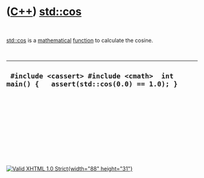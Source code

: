 



 

 

 

 

 

([C++](Cpp.htm)) [std::cos](CppCos.htm)
=======================================

 

[std::cos](CppCos.htm) is a [mathematical](CppMath.htm)
[function](CppFunction.htm) to calculate the cosine.

 

  ----------------------------------------------------------------------------------------
  ` #include <cassert> #include <cmath>  int main() {   assert(std::cos(0.0) == 1.0); }`
  ----------------------------------------------------------------------------------------

 

 

 

 

 





 

[![Valid XHTML 1.0 Strict](valid-xhtml10.png){width="88"
height="31"}](http://validator.w3.org/check?uri=referer)

